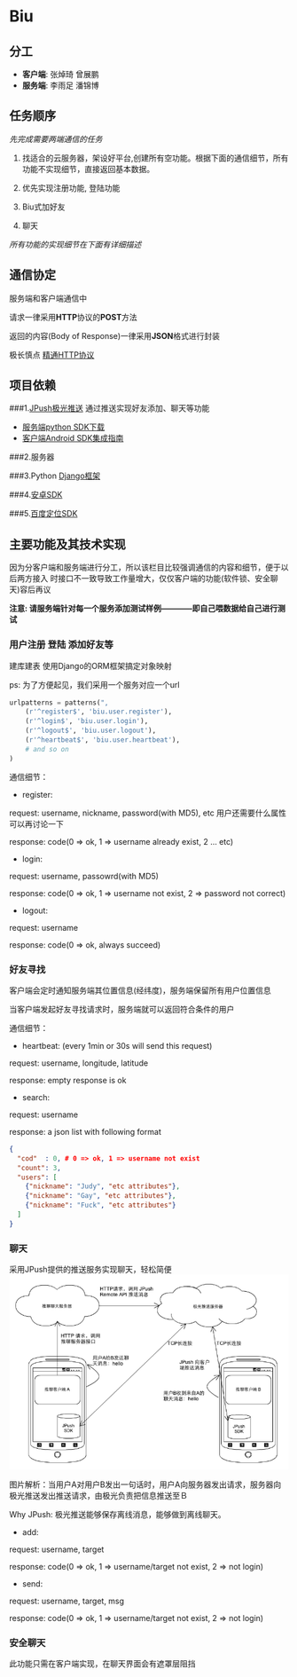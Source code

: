 Biu
=======

分工
-------
* **客户端**: 张焯琦 曾展鹏
* **服务端**: 李雨足 潘锦博

任务顺序
-------

*先完成需要两端通信的任务*

1. 找适合的云服务器，架设好平台,创建所有空功能。根据下面的通信细节，所有功能不实现细节，直接返回基本数据。

2. 优先实现注册功能, 登陆功能

3. Biu式加好友

4. 聊天


*所有功能的实现细节在下面有详细描述*

通信协定
-------
服务端和客户端通信中

请求一律采用**HTTP**协议的**POST**方法

返回的内容(Body of Response)一律采用**JSON**格式进行封装

极长慎点
[精通HTTP协议](http://datatracker.ietf.org/doc/rfc2616)

项目依赖
-------

###1.[JPush极光推送](https://www.jpush.cn)
通过推送实现好友添加、聊天等功能

* [服务端python SDK下载](https://github.com/jpush/jpush-api-python-client)
* [客户端Android SDK集成指南](http://doc.jpush.cn/pages/viewpage.action?pageId=557214)

###2.服务器

###3.Python [Django框架](https://www.djangoproject.com)

###4.[安卓SDK](http://developer.android.com)

###5.[百度定位SDK](http://developer.baidu.com/map/index.php?title=android-locsdk)


主要功能及其技术实现
-------
因为分客户端和服务端进行分工，所以该栏目比较强调通信的内容和细节，便于以后两方接入
时接口不一致导致工作量增大，仅仅客户端的功能(软件锁、安全聊天)容后再议

**注意: 请服务端针对每一个服务添加测试样例————即自己喂数据给自己进行测试**

### 用户注册 登陆 添加好友等
建库建表 使用Django的ORM框架搞定对象映射

ps: 为了方便起见，我们采用一个服务对应一个url

```python
urlpatterns = patterns(",
    (r'^register$', 'biu.user.register'),
    (r'^login$', 'biu.user.login'),
    (r'^logout$', 'biu.user.logout'),
    (r'^heartbeat$', 'biu.user.heartbeat'),
    # and so on
)
```

通信细节：
* register:

request: username, nickname, password(with MD5), etc 用户还需要什么属性可以再讨论一下

response: code(0 => ok, 1 => username already exist, 2 … etc)

* login:

request: username, passowrd(with MD5)

response: code(0 => ok, 1 => username not exist, 2 => password not correct)

* logout:

request: username

response: code(0 => ok, always succeed)


### 好友寻找
客户端会定时通知服务端其位置信息(经纬度)，服务端保留所有用户位置信息

当客户端发起好友寻找请求时，服务端就可以返回符合条件的用户

通信细节：
* heartbeat: (every 1min or 30s will send this request)

request: username, longitude, latitude

response: empty response is ok

* search:

request: username

response: a json list with following format

```json
{
  "cod"  : 0, # 0 => ok, 1 => username not exist
  "count": 3,
  "users": [
    {"nickname": "Judy", "etc attributes"},
    {"nickname": "Gay", "etc attributes"},
    {"nickname": "Fuck", "etc attributes"}
  ]
}
```

### 聊天
采用JPush提供的推送服务实现聊天，轻松简便
![pushtalk](https://raw.githubusercontent.com/lailaigougou/Biu/master/pushtalk_architecture.png)

图片解析：当用户A对用户B发出一句话时，用户A向服务器发出请求，服务器向极光推送发出推送请求，由极光负责把信息推送至Ｂ

Why JPush: 极光推送能够保存离线消息，能够做到离线聊天。

* add:

request: username, target

response: code(0 => ok, 1 => username/target not exist, 2 => not login)

* send:

request: username, target, msg

response: code(0 => ok, 1 => username/target not exist, 2 => not login)



### 安全聊天
此功能只需在客户端实现，在聊天界面会有遮罩层阻挡
